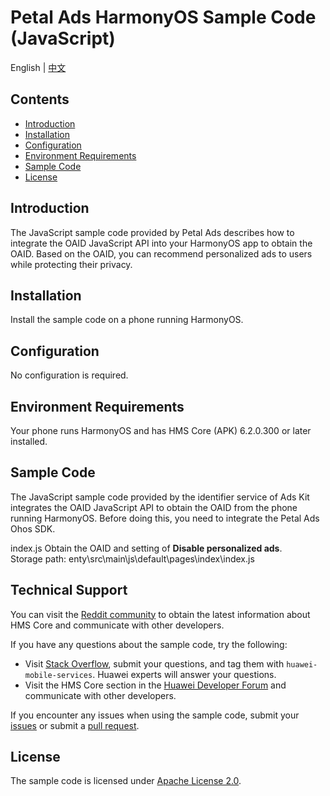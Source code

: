 # Petal Ads HarmonyOS Sample Code (JavaScript)
English | [中文](README_ZH.md)
## Contents

 * [Introduction](#Introduction)
 * [Installation](#Installation)
 * [Configuration](#Configuration)
 * [Environment Requirements](#Environment-Requirements)
 * [Sample Code](#Sample-Code)
 * [License](#License)


## Introduction
The JavaScript sample code provided by Petal Ads describes how to integrate the OAID JavaScript API into your HarmonyOS app to obtain the OAID. Based on the OAID, you can recommend personalized ads to users while protecting their privacy.

## Installation
Install the sample code on a phone running HarmonyOS.

## Configuration
No configuration is required.

## Environment Requirements
Your phone runs HarmonyOS and has HMS Core (APK) 6.2.0.300 or later installed.

## Sample Code
The JavaScript sample code provided by the identifier service of Ads Kit integrates the OAID JavaScript API to obtain the OAID from the phone running HarmonyOS. Before doing this, you need to integrate the Petal Ads Ohos SDK.
	
index.js
Obtain the OAID and setting of **Disable personalized ads**.
<br>Storage path: enty\src\main\js\default\pages\index\index.js</br>

## Technical Support
You can visit the [Reddit community](https://www.reddit.com/r/HuaweiDevelopers/) to obtain the latest information about HMS Core and communicate with other developers.

If you have any questions about the sample code, try the following:
- Visit [Stack Overflow](https://stackoverflow.com/questions/tagged/huawei-mobile-services?tab=Votes), submit your questions, and tag them with `huawei-mobile-services`. Huawei experts will answer your questions.
- Visit the HMS Core section in the [Huawei Developer Forum](https://forums.developer.huawei.com/forumPortal/en/home?fid=0101187876626530001) and communicate with other developers.

If you encounter any issues when using the sample code, submit your [issues](https://github.com/HMS-Core/hms-ads-demo-harmonyos/issues) or submit a [pull request](https://github.com/HMS-Core/hms-ads-demo-harmonyos/pulls).

##  License
The sample code is licensed under [Apache License 2.0](http://www.apache.org/licenses/LICENSE-2.0).
